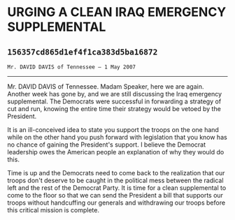 # URGING A CLEAN IRAQ EMERGENCY SUPPLEMENTAL
## `156357cd865d1ef4f1ca383d5ba16872`
`Mr. DAVID DAVIS of Tennessee — 1 May 2007`

---


Mr. DAVID DAVIS of Tennessee. Madam Speaker, here we are again. 
Another week has gone by, and we are still discussing the Iraq 
emergency supplemental. The Democrats were successful in forwarding a 
strategy of cut and run, knowing the entire time their strategy would 
be vetoed by the President.

It is an ill-conceived idea to state you support the troops on the 
one hand while on the other hand you push forward with legislation that 
you know has no chance of gaining the President's support. I believe 
the Democrat leadership owes the American people an explanation of why 
they would do this.

Time is up and the Democrats need to come back to the realization 
that our troops don't deserve to be caught in the political mess 
between the radical left and the rest of the Democrat Party. It is time 
for a clean supplemental to come to the floor so that we can send the 
President a bill that supports our troops without handcuffing our 
generals and withdrawing our troops before this critical mission is 
complete.
